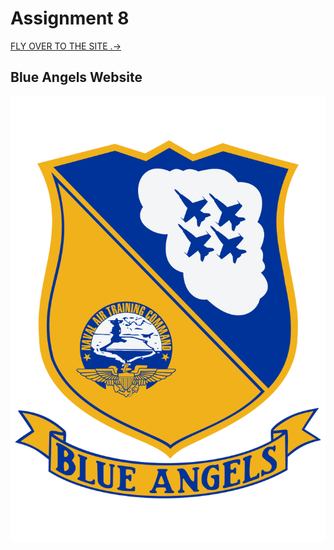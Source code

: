# Assignment 8
[FLY OVER TO THE SITE .->](https://bridgerfiore.github.io/MART341-WebDesign/Assignment_8/)
## Blue Angels Website
![Blue Angel Insignia](./Images/800px-Blue_Angels_Insignia.svg.png)